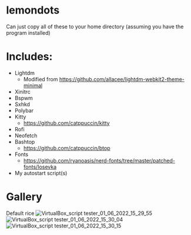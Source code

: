 # lemondots
Can just copy all of these to your home directory (assuming you have the program installed) </br>

# Includes: </br>
 - Lightdm
   - Modified from https://github.com/allacee/lightdm-webkit2-theme-minimal
 - Xinitrc
 - Bspwm
 - Sxhkd
 - Polybar
 - Kitty
   - https://github.com/catppuccin/kitty
 - Rofi
 - Neofetch
 - Bashtop
   - https://github.com/catppuccin/btop
 - Fonts
   - https://github.com/ryanoasis/nerd-fonts/tree/master/patched-fonts/Iosevka
 - My autostart script(s)

# Gallery </br>
Default rice
![VirtualBox_script tester_01_06_2022_15_29_55](https://user-images.githubusercontent.com/72527881/171486574-9de8938f-2a43-4570-a9e5-7d2edff9d518.png)
![VirtualBox_script tester_01_06_2022_15_30_04](https://user-images.githubusercontent.com/72527881/171486582-89ed1cc3-a5c9-4691-870a-c05aea5d9b3e.png)
![VirtualBox_script tester_01_06_2022_15_30_15](https://user-images.githubusercontent.com/72527881/171486583-e6fba733-16d4-464d-a67c-f4e37aba9e66.png)
